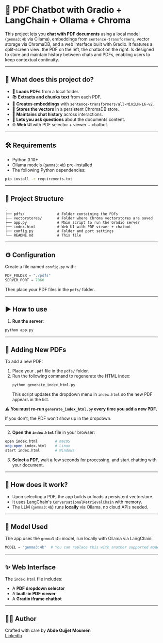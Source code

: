 # 📄 PDF Chatbot with Gradio + LangChain + Ollama + Chroma

This project lets you **chat with PDF documents** using a local model (`gemma3:4b` via Ollama), embeddings from `sentence-transformers`, vector storage via ChromaDB, and a web interface built with Gradio. It features a split-screen view: the PDF on the left, the chatbot on the right. Is designed to store and maintain history between chats and PDFs, enabling users to keep contextual continuity.

---

## 🚀 What does this project do?

- 📂 **Loads PDFs** from a local folder.
- 📚 **Extracts and chunks text** from each PDF.
- 🧠 **Creates embeddings** with `sentence-transformers/all-MiniLM-L6-v2`.
- 💾 **Stores the vectors** in a persistent ChromaDB store.
- 🧵 **Maintains chat history** across interactions.
- 💬 **Lets you ask questions** about the documents content.
- 🌐 **Web UI** with PDF selector + viewer + chatbot.

---

## 🛠️ Requirements

- Python 3.10+
- Ollama models (`gemma3:4b`) pre-installed
- The following Python dependencies:

```bash
pip install -r requirements.txt
```
---


## 📁 Project Structure

```
.
├── pdfs/               # Folder containing the PDFs
├── vectorstores/       # Folder where Chroma vectorstores are saved
├── app.py              # Main script to run the Gradio server
├── index.html          # Web UI with PDF viewer + chatbot
├── config.py           # Folder and port settings
└── README.md           # This file
```

---

## ⚙️ Configuration

Create a file named `config.py` with:

```python
PDF_FOLDER = "./pdfs"
SERVER_PORT = 7860
```

Then place your PDF files in the `pdfs/` folder.

---

## ▶️ How to use

1. **Run the server**:

```bash
python app.py
```

---

## 📄 Adding New PDFs

To add a new PDF:

1.  Place your `.pdf` file in the `pdfs/` folder.
2.  Run the following command to regenerate the HTML index:
    ```bash
    python generate_index_html.py
    ```
    This script updates the dropdown menu in `index.html` so the new PDF appears in the list.

⚠️ **You must re-run `generate_index_html.py` every time you add a new PDF.**

If you don’t, the PDF won’t show up in the dropdown.

---


2. **Open the `index.html`** file in your browser:

```bash
open index.html        # macOS
xdg-open index.html    # Linux
start index.html       # Windows
```

3. **Select a PDF**, wait a few seconds for processing, and start chatting with your document.

---

## 🧠 How does it work?

- Upon selecting a PDF, the app builds or loads a persistent vectorstore.
- It uses LangChain's `ConversationalRetrievalChain` with memory.
- The LLM (`gemma3:4b`) runs **locally** via Ollama, no cloud APIs needed.

---

## 🤖 Model Used

The app uses the `gemma3:4b` model, run locally with Ollama via LangChain:

```python
MODEL = "gemma3:4b"  # You can replace this with another supported model
```

---

## ✨ Web Interface

The `index.html` file includes:

- A **PDF dropdown selector**
- A **built-in PDF viewer**
- A **Gradio iframe chatbot**

---

## 🧑‍💻 Author

Crafted with care by  **Abde Oujjet Moumen**  
[LinkedIn](https://www.linkedin.com/in/abde-oujjet-moumen-962402143/)

